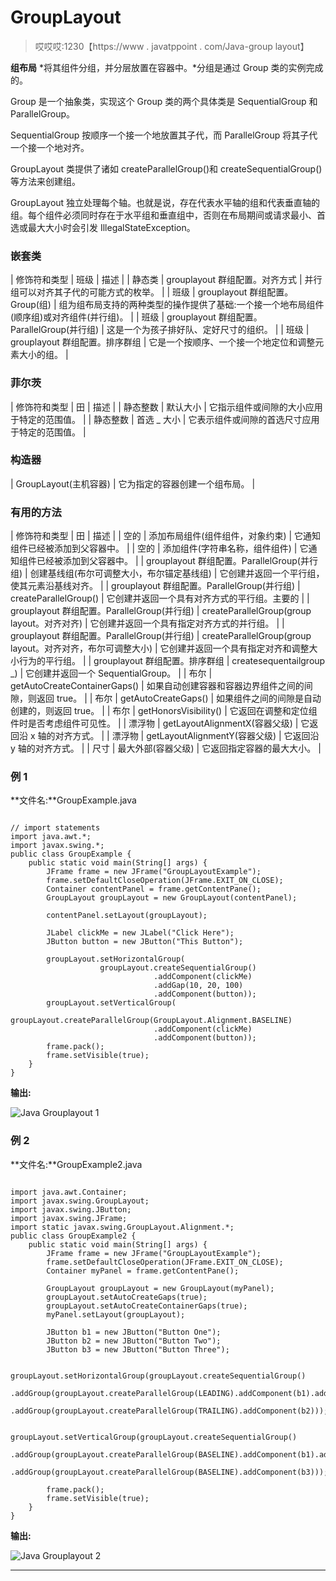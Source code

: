 # GroupLayout

> 哎哎哎:1230【https://www . javatppoint . com/Java-group layout】

**组布局** *将其组件分组，并分层放置在容器中。*分组是通过 Group 类的实例完成的。

Group 是一个抽象类，实现这个 Group 类的两个具体类是 SequentialGroup 和 ParallelGroup。

SequentialGroup 按顺序一个接一个地放置其子代，而 ParallelGroup 将其子代一个接一个地对齐。

GroupLayout 类提供了诸如 createParallelGroup()和 createSequentialGroup()等方法来创建组。

GroupLayout 独立处理每个轴。也就是说，存在代表水平轴的组和代表垂直轴的组。每个组件必须同时存在于水平组和垂直组中，否则在布局期间或请求最小、首选或最大大小时会引发 IllegalStateException。

### 嵌套类

| 修饰符和类型 | 班级 | 描述 |
| 静态类 | grouplayout 群组配置。对齐方式 | 并行组可以对齐其子代的可能方式的枚举。 |
| 班级 | grouplayout 群组配置。Group(组) | 组为组布局支持的两种类型的操作提供了基础:一个接一个地布局组件(顺序组)或对齐组件(并行组)。 |
| 班级 | grouplayout 群组配置。ParallelGroup(并行组) | 这是一个为孩子排好队、定好尺寸的组织。 |
| 班级 | grouplayout 群组配置。排序群组 | 它是一个按顺序、一个接一个地定位和调整元素大小的组。 |

### 菲尔茨

| 修饰符和类型 | 田 | 描述 |
| 静态整数 | 默认大小 | 它指示组件或间隙的大小应用于特定的范围值。 |
| 静态整数 | 首选 _ 大小 | 它表示组件或间隙的首选尺寸应用于特定的范围值。 |

### 构造器

| GroupLayout(主机容器) | 它为指定的容器创建一个组布局。 |

### 有用的方法

| 修饰符和类型 | 田 | 描述 |
| 空的 | 添加布局组件(组件组件，对象约束) | 它通知组件已经被添加到父容器中。 |
| 空的 | 添加组件(字符串名称，组件组件) | 它通知组件已经被添加到父容器中。 |
| grouplayout 群组配置。ParallelGroup(并行组) | 创建基线组(布尔可调整大小，布尔锚定基线组) | 它创建并返回一个平行组，使其元素沿基线对齐。 |
| grouplayout 群组配置。ParallelGroup(并行组) | createParallelGroup() | 它创建并返回一个具有对齐方式的平行组。主要的 |
| grouplayout 群组配置。ParallelGroup(并行组) | createParallelGroup(group layout。对齐对齐) | 它创建并返回一个具有指定对齐方式的并行组。 |
| grouplayout 群组配置。ParallelGroup(并行组) | createParallelGroup(group layout。对齐对齐，布尔可调整大小) | 它创建并返回一个具有指定对齐和调整大小行为的平行组。 |
| grouplayout 群组配置。排序群组 | createsequentailgroup _) | 它创建并返回一个 SequentialGroup。 |
| 布尔 | getAutoCreateContainerGaps() | 如果自动创建容器和容器边界组件之间的间隙，则返回 true。 |
| 布尔 | getAutoCreateGaps() | 如果组件之间的间隙是自动创建的，则返回 true。 |
| 布尔 | getHonorsVisibility() | 它返回在调整和定位组件时是否考虑组件可见性。 |
| 漂浮物 | getLayoutAlignmentX(容器父级) | 它返回沿 x 轴的对齐方式。 |
| 漂浮物 | getLayoutAlignmentY(容器父级) | 它返回沿 y 轴的对齐方式。 |
| 尺寸 | 最大外部(容器父级) | 它返回指定容器的最大大小。 |

### 例 1

**文件名:**GroupExample.java

```

// import statements
import java.awt.*;  
import javax.swing.*;  
public class GroupExample {
	public static void main(String[] args) {
		JFrame frame = new JFrame("GroupLayoutExample");
		frame.setDefaultCloseOperation(JFrame.EXIT_ON_CLOSE);
		Container contentPanel = frame.getContentPane();
		GroupLayout groupLayout = new GroupLayout(contentPanel);

		contentPanel.setLayout(groupLayout);

		JLabel clickMe = new JLabel("Click Here");
		JButton button = new JButton("This Button");

		groupLayout.setHorizontalGroup(
					groupLayout.createSequentialGroup()
								.addComponent(clickMe)
								.addGap(10, 20, 100)
								.addComponent(button));
		groupLayout.setVerticalGroup(
				     groupLayout.createParallelGroup(GroupLayout.Alignment.BASELINE)
							    .addComponent(clickMe)
								.addComponent(button));
		frame.pack();
		frame.setVisible(true);
	}
}

```

**输出:**

![Java Grouplayout 1](../img/72675d9a625baa2da647d3e951386875.png)

### 例 2

**文件名:**GroupExample2.java

```

import java.awt.Container;
import javax.swing.GroupLayout;
import javax.swing.JButton;
import javax.swing.JFrame;
import static javax.swing.GroupLayout.Alignment.*;
public class GroupExample2 {
	public static void main(String[] args) {
		JFrame frame = new JFrame("GroupLayoutExample");
		frame.setDefaultCloseOperation(JFrame.EXIT_ON_CLOSE);
		Container myPanel = frame.getContentPane();

		GroupLayout groupLayout = new GroupLayout(myPanel);
		groupLayout.setAutoCreateGaps(true);
		groupLayout.setAutoCreateContainerGaps(true);
		myPanel.setLayout(groupLayout);

		JButton b1 = new JButton("Button One");
		JButton b2 = new JButton("Button Two");
		JButton b3 = new JButton("Button Three");

		groupLayout.setHorizontalGroup(groupLayout.createSequentialGroup()
				.addGroup(groupLayout.createParallelGroup(LEADING).addComponent(b1).addComponent(b3))
				.addGroup(groupLayout.createParallelGroup(TRAILING).addComponent(b2)));

		groupLayout.setVerticalGroup(groupLayout.createSequentialGroup()
				.addGroup(groupLayout.createParallelGroup(BASELINE).addComponent(b1).addComponent(b2))
				.addGroup(groupLayout.createParallelGroup(BASELINE).addComponent(b3)));

		frame.pack();
		frame.setVisible(true);
	}
}

```

**输出:**

![Java Grouplayout 2](../img/7bffdb5a8ef3b4a04ff2e97096d34033.png)

* * *